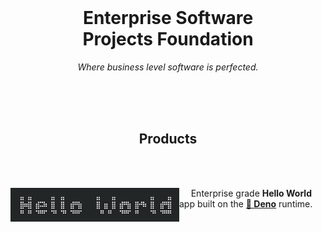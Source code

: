 
<br>

<div align = center>

# Enterprise Software <br> Projects Foundation

*Where business level software is perfected.*

<br>
<br>
<br>

## Products

<br>
<br>

</div>

[<img
    src = 'https://github.com/EnterpriseSoftwareProjectsFoundation/HelloWorld/blob/Production/Assets/Header.png'
    align = left
    height = 54
/>][Hello World]

    Enterprise grade **Hello World** app built on the **[🦕 Deno][Deno]** runtime.


<br>
<br>
<br>


<!----------------------------------------------------------------------------->

[Hello World]: https://github.com/EnterpriseSoftwareProjectsFoundation/HelloWorld
[Deno]: https://deno.land/
